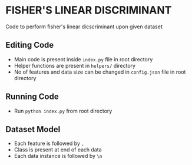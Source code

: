 # FISHER'S LINEAR DISCRIMINANT

Code to perform fisher's linear dicscriminant upon given dataset

## Editing Code
* Main code is present inside `index.py` file in root directory
* Helper functions are present in `helpers/` directory
* No of features and data size can be changed in `config.json` file in root directory

## Running Code
* Run `python index.py` from root directory

## Dataset Model
* Each feature is followed by `,`
* Class is present at end of each data
* Each data instance is followed by `\n`
